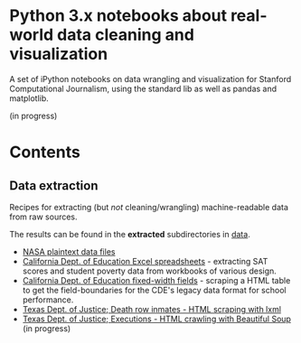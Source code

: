 

# Python 3.x notebooks about real-world data cleaning and visualization

A set of iPython notebooks on data wrangling and visualization for Stanford Computational Journalism, using the standard lib as well as pandas and matplotlib.

(in progress)


# Contents


## Data extraction

Recipes for extracting (but _not_ cleaning/wrangling) machine-readable data from raw sources.

The results can be found in the __extracted__ subdirectories in [data](data).

- [NASA plaintext data files](Data-Extraction--NASA-Text.ipynb)
- [California Dept. of Education Excel spreadsheets](Data-Extraction--CDE-XLS.ipynb) - extracting SAT scores and student poverty data from workbooks of various design.
- [California Dept. of Education fixed-width fields](Data-Extraction--CDE-API-fixed-width.ipynb) - scraping a HTML table to get the field-boundaries for the CDE's legacy data format for school performance.
- [Texas Dept. of Justice; Death row inmates - HTML scraping with lxml](Data-Extraction--Texas-Death-Row-Executions.ipynb)
- [Texas Dept. of Justice; Executions - HTML crawling with Beautiful Soup](Data-Extraction--Texas-Death-Row-Executions.ipynb) (in progress)


